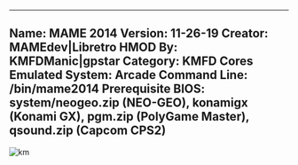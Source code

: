 -----------------------
Name: MAME 2014
Version: 11-26-19
Creator: MAMEdev|Libretro
HMOD By: KMFDManic|gpstar
Category: KMFD Cores
Emulated System: Arcade
Command Line: /bin/mame2014
Prerequisite BIOS: system/neogeo.zip (NEO-GEO), konamigx (Konami GX), pgm.zip (PolyGame Master), qsound.zip (Capcom CPS2)
-----------------------
![km](https://i.imgur.com/hWey7xB.png)
